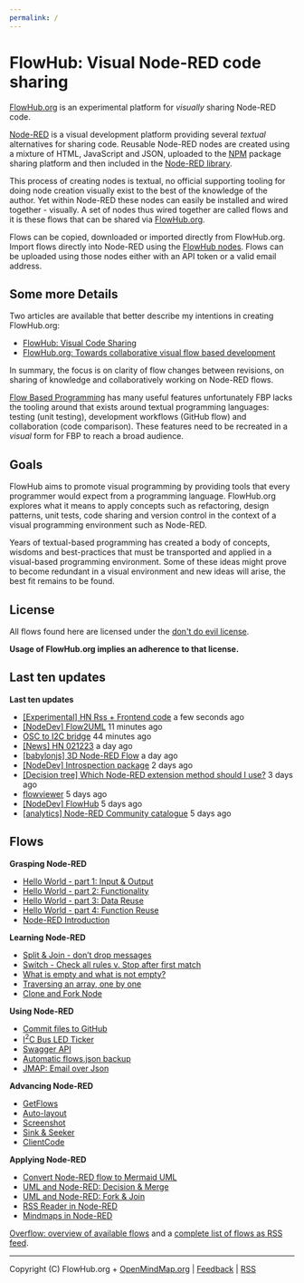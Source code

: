 ```yaml
---
permalink: /
---
```


# FlowHub: Visual Node-RED code sharing

[FlowHub.org](https://flowhub.org) is an experimental platform for *visually* sharing Node-RED code. 

[Node-RED](https://nodered.org) is a visual development platform providing several *textual* alternatives for sharing code. Reusable Node-RED nodes are created using a mixture of HTML, JavaScript and JSON, uploaded to the [NPM](https://npmjs.org) package sharing platform and then included in the [Node-RED library](https://flows.nodered.org/). 

This process of creating nodes is textual, no official supporting tooling for doing node creation visually exist to the best of the knowledge of the author. Yet within Node-RED these nodes can easily be installed and wired together - visually. A set of nodes thus wired together are called flows and it is these flows that can be shared via [FlowHub.org](https://FlowHub.org).

Flows can be copied, downloaded or imported directly from FlowHub.org. Import flows directly into Node-RED using the [FlowHub nodes](https://flows.nodered.org/node/@gregoriusrippenstein/node-red-contrib-flowhub). Flows can be uploaded using those nodes either with an API token or a valid email address.

## Some more Details

Two articles are available that better describe my intentions in creating FlowHub.org:

- [FlowHub: Visual Code Sharing](https://blog.openmindmap.org/blog/flowhub)
- [FlowHub.org: Towards collaborative visual flow based development](https://blog.openmindmap.org/blog/flowhub-collaborative-code-sharing)

In summary, the focus is on clarity of flow changes between revisions, on sharing of knowledge and collaboratively working on Node-RED flows.

[Flow Based Programming](https://jpaulm.github.io/fbp/index.html) has many useful features unfortunately FBP lacks the tooling around that exists around textual programming languages: testing (unit testing), development workflows (GitHub flow) and collaboration (code comparison). These features need to be recreated in a *visual* form for FBP to reach a broad audience.

## Goals

FlowHub aims to promote visual programming by providing tools that every programmer would expect from a programming language. FlowHub.org explores what it means to apply concepts such as refactoring, design patterns, unit tests, code sharing and version control in the context of a visual programming environment such as Node-RED. 

Years of textual-based programming has created a body of concepts, wisdoms and best-practices that must be transported and applied in a visual-based programming environment. Some of these ideas might prove to become redundant in a visual environment and new ideas will arise, the best fit remains to be found.

## License

All flows found here are licensed under the [don't do evil license](https://raw.githubusercontent.com/gorenje/flows.flowhub.org/main/LICENSE).

**Usage of FlowHub.org implies an adherence to that license.**


## Last ten updates

<p><strong>Last ten updates</strong></p>
<ul>
<li><a href="https://flowhub.org/f/119a019d22344192" target="_blank" rel="noopener">[Experimental] HN Rss + Frontend code</a> a few seconds ago</li>
<li><a href="https://flowhub.org/f/8e598f0f47194617" target="_blank" rel="noopener">[NodeDev] Flow2UML</a> 11 minutes ago</li>
<li><a href="https://flowhub.org/f/38021e5e2266e7e5" target="_blank" rel="noopener">OSC to I2C bridge</a> 44 minutes ago</li>
<li><a href="https://flowhub.org/f/f4a4b607bfdd1399" target="_blank" rel="noopener">[News] HN 021223</a> a day ago</li>
<li><a href="https://flowhub.org/f/5f0c36ed4bd03058" target="_blank" rel="noopener">[babylonjs] 3D Node-RED Flow</a> a day ago</li>
<li><a href="https://flowhub.org/f/d73d76db3df96ba2" target="_blank" rel="noopener">[NodeDev] Introspection package</a> 2 days ago</li>
<li><a href="https://flowhub.org/f/e51c499288aa059c" target="_blank" rel="noopener">[Decision tree] Which Node-RED extension method should I use?</a> 3 days ago</li>
<li><a href="https://flowhub.org/f/3b1289d7ccf9cb0f" target="_blank" rel="noopener">flowviewer</a> 5 days ago</li>
<li><a href="https://flowhub.org/f/4a831589774ecb04" target="_blank" rel="noopener">[NodeDev] FlowHub</a> 5 days ago</li>
<li><a href="https://flowhub.org/f/741c6acbed17d504" target="_blank" rel="noopener">[analytics] Node-RED Community catalogue</a> 5 days ago</li>
</ul>


## Flows

<p><strong>Grasping Node-RED</strong></p>
<ul>
<li><a href="https://flowhub.org/f/7bac2d969ad2969f" target="_blank" rel="noopener">Hello World - part 1: Input &amp; Output</a></li>
<li><a href="https://flowhub.org/f/2817a602bd1ba715" target="_blank" rel="noopener">Hello World - part 2: Functionality</a></li>
<li><a href="https://flowhub.org/f/722b6181086e9abe" target="_blank" rel="noopener">Hello World - part 3: Data Reuse</a></li>
<li><a href="https://flowhub.org/f/67a6db53dc49ae4c" target="_blank" rel="noopener">Hello World - part 4: Function Reuse</a></li>
<li><a href="https://flowhub.org/f/7f8714fa6e835a2a" target="_blank" rel="noopener">Node-RED Introduction</a></li>
</ul>
<p><strong>Learning Node-RED</strong></p>
<ul>
<li><a href="https://flowhub.org/f/1cf772ae2066495e" target="_blank" rel="noopener">Split &amp; Join - don’t drop messages</a></li>
<li><a href="https://flowhub.org/f/ea246f68766c8630" target="_blank" rel="noopener">Switch - Check all rules v. Stop after first match</a></li>
<li><a href="https://flowhub.org/f/431fa52279b0d11b" target="_blank" rel="noopener">What is empty and what is not empty?</a></li>
<li><a href="https://flowhub.org/f/ee720fe66c056d22" target="_blank" rel="noopener">Traversing an array, one by one</a></li>
<li><a href="https://flowhub.org/f/36f1ec196998b047" target="_blank" rel="noopener">Clone and Fork Node</a></li>
</ul>
<p><strong>Using Node-RED</strong></p>
<ul>
<li><a href="https://flowhub.org/f/31ea3193ec1a2117" target="_blank" rel="noopener">Commit files to GitHub</a></li>
<li><a href="https://flowhub.org/f/be2109bba90b6c5a" target="_blank" rel="noopener">I<sup>2</sup>C Bus LED Ticker</a></li>
<li><a href="https://flowhub.org/f/49221ed0e76e27c3" target="_blank" rel="noopener">Swagger API</a></li>
<li><a href="https://flowhub.org/f/c9abaaed2623d0fb" target="_blank" rel="noopener">Automatic flows.json backup</a></li>
<li><a href="https://flowhub.org/f/90196166b57a77e5" target="_blank" rel="noopener">JMAP: Email over Json</a></li>
</ul>
<p><strong>Advancing Node-RED</strong></p>
<ul>
<li><a href="https://flowhub.org/f/0b1bfbf6e540be66" target="_blank" rel="noopener">GetFlows</a></li>
<li><a href="https://flowhub.org/f/291e3f0b7f652839" target="_blank" rel="noopener">Auto-layout</a></li>
<li><a href="https://flowhub.org/f/07b2d0f3b0445ab5" target="_blank" rel="noopener">Screenshot</a></li>
<li><a href="https://flowhub.org/f/139a816449acd89f" target="_blank" rel="noopener">Sink &amp; Seeker</a></li>
<li><a href="https://flowhub.org/f/e02ba6e534f7a0f4" target="_blank" rel="noopener">ClientCode</a></li>
</ul>
<p><strong>Applying Node-RED</strong></p>
<ul>
<li><a href="https://flowhub.org/f/6e54d62e53ab5b6d" target="_blank" rel="noopener">Convert Node-RED flow to Mermaid UML</a></li>
<li><a href="https://flowhub.org/f/118d664c87ce7320" target="_blank" rel="noopener">UML and Node-RED: Decision &amp; Merge</a></li>
<li><a href="https://flowhub.org/f/4059b930d1c0f643" target="_blank" rel="noopener">UML and Node-RED: Fork &amp; Join</a></li>
<li><a href="https://flowhub.org/f/95e41632f97921ad" target="_blank" rel="noopener">RSS Reader in Node-RED</a></li>
<li><a href="https://flowhub.org/f/e642c9a2598507ed" target="_blank" rel="noopener">Mindmaps in Node-RED</a></li>
</ul>


[Overflow: overview of available flows](https://flowhub.org/f/611c047e656989ae) and a [complete list of flows as RSS feed](https://flows.flowhub.org/feed.xml).


---
Copyright (C) FlowHub.org + [OpenMindMap.org](https://blog.openmindmap.org) | [Feedback](mailto:feedback.frontpage@flowhub.org) | [RSS](https://flows.flowhub.org/feed.xml)
